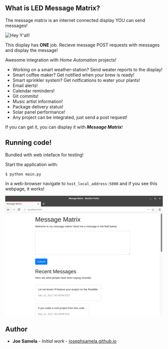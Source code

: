 ## What is LED Message Matrix?
The message matrix is an internet connected display YOU can send messages! 

![Hey Y'all!](/static/video.gif)

This display has **ONE** job. Recieve message POST requests with messages and display the message!

Awesome integration with *Home Automation* projects! 
* Working on a smart weather-station? Send weater reports to the display!
* Smart coffee maker? Get notified when your brew is ready!
* Smart sprinkler system? Get notfications to water your plants!
* Email alerts!
* Calendar reminders!
* Git commits!
* Music artist information!
* Package delivery status!
* Solar panel performance!
* Any project can be integrated, just send a post request!

If you can get it, you can display it with ***Message Matrix***!

## Running code!
Bundled with web inteface for testing!

Start the application with:
```
$ python main.py
```
In a web-browser navigate to `host_local_address:5000` and if you see this webpage, it works!

![Demo Site](/static/demo_site.png)

## Author
* **Joe Samela** - *Initial work* - [josephsamela.github.io](https://josephsamela.github.io/)
